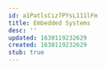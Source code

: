 ```yaml
---
id: a1PatlsCiz7PYsL111lFm
title: Embedded Systems
desc: ''
updated: 1630119232629
created: 1630119232629
stub: true
---
```




